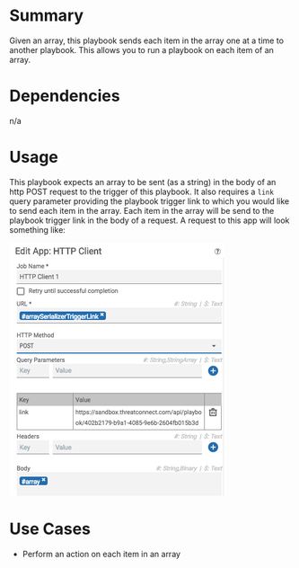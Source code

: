 # Summary

Given an array, this playbook sends each item in the array one at a time to another playbook. This allows you to run a playbook on each item of an array.

# Dependencies

n/a

# Usage

This playbook expects an array to be sent (as a string) in the body of an http POST request to the trigger of this playbook. It also requires a `link` query parameter providing the playbook trigger link to which you would like to send each item in the array. Each item in the array will be send to the playbook trigger link in the body of a request. A request to this app will look something like:

![Setup](images/array_serializer_setup.png)

# Use Cases

* Perform an action on each item in an array
